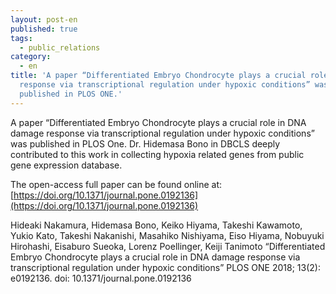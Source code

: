 ```yaml
---
layout: post-en
published: true
tags:
  - public_relations
category:
  - en
title: 'A paper “Differentiated Embryo Chondrocyte plays a crucial role in DNA damage
  response via transcriptional regulation under hypoxic conditions” was
  published in PLOS ONE.'
---
```

A paper “Differentiated Embryo Chondrocyte plays a crucial role in DNA damage response via transcriptional regulation under hypoxic conditions” was published in PLOS One.
Dr. Hidemasa Bono in DBCLS deeply contributed to this work in collecting hypoxia related genes from public gene expression database.
 
The open-access full paper can be found online at:
[https://doi.org/10.1371/journal.pone.0192136](https://doi.org/10.1371/journal.pone.0192136)
 
Hideaki Nakamura, Hidemasa Bono, Keiko Hiyama, Takeshi Kawamoto, Yukio Kato, Takeshi Nakanishi, Masahiko Nishiyama, Eiso Hiyama, Nobuyuki Hirohashi, Eisaburo Sueoka, Lorenz Poellinger, Keiji Tanimoto
“Differentiated Embryo Chondrocyte plays a crucial role in DNA damage response via transcriptional regulation under hypoxic conditions”
PLOS ONE 2018; 13(2): e0192136.
doi: 10.1371/journal.pone.0192136
